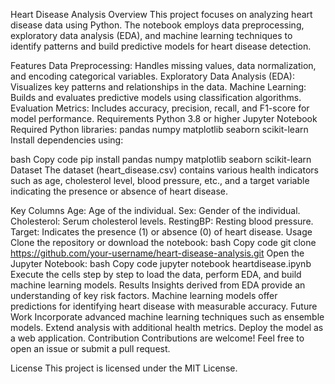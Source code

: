 Heart Disease Analysis
Overview
This project focuses on analyzing heart disease data using Python. The notebook employs data preprocessing, exploratory data analysis (EDA), and machine learning techniques to identify patterns and build predictive models for heart disease detection.

Features
Data Preprocessing: Handles missing values, data normalization, and encoding categorical variables.
Exploratory Data Analysis (EDA): Visualizes key patterns and relationships in the data.
Machine Learning: Builds and evaluates predictive models using classification algorithms.
Evaluation Metrics: Includes accuracy, precision, recall, and F1-score for model performance.
Requirements
Python 3.8 or higher
Jupyter Notebook
Required Python libraries:
pandas
numpy
matplotlib
seaborn
scikit-learn
Install dependencies using:

bash
Copy code
pip install pandas numpy matplotlib seaborn scikit-learn
Dataset
The dataset (heart_disease.csv) contains various health indicators such as age, cholesterol level, blood pressure, etc., and a target variable indicating the presence or absence of heart disease.

Key Columns
Age: Age of the individual.
Sex: Gender of the individual.
Cholesterol: Serum cholesterol levels.
RestingBP: Resting blood pressure.
Target: Indicates the presence (1) or absence (0) of heart disease.
Usage
Clone the repository or download the notebook:
bash
Copy code
git clone https://github.com/your-username/heart-disease-analysis.git
Open the Jupyter Notebook:
bash
Copy code
jupyter notebook heartdisease.ipynb
Execute the cells step by step to load the data, perform EDA, and build machine learning models.
Results
Insights derived from EDA provide an understanding of key risk factors.
Machine learning models offer predictions for identifying heart disease with measurable accuracy.
Future Work
Incorporate advanced machine learning techniques such as ensemble models.
Extend analysis with additional health metrics.
Deploy the model as a web application.
Contribution
Contributions are welcome! Feel free to open an issue or submit a pull request.

License
This project is licensed under the MIT License.
